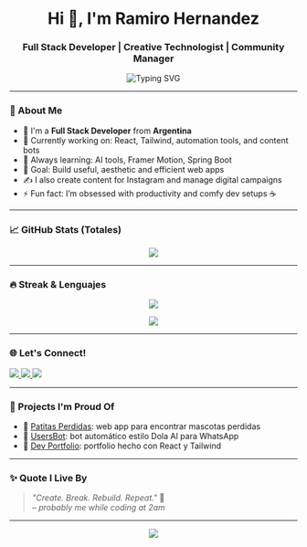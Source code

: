 <h1 align="center">Hi 👋, I'm Ramiro Hernandez</h1>
<h3 align="center">Full Stack Developer | Creative Technologist | Community Manager</h3>

<p align="center">
  <img src="https://readme-typing-svg.herokuapp.com?font=Fira+Code&pause=1000&center=true&width=435&lines=Welcome+to+my+GitHub+profile!;I+build+cool+web+apps.;Let's+connect+and+create+awesome+things!" alt="Typing SVG" />
</p>

---

### 🧠 About Me

- 💼 I'm a **Full Stack Developer** from **Argentina**
- 🔭 Currently working on: React, Tailwind, automation tools, and content bots
- 🌱 Always learning: AI tools, Framer Motion, Spring Boot
- 🎯 Goal: Build useful, aesthetic and efficient web apps
- ✍️ I also create content for Instagram and manage digital campaigns
- ⚡ Fun fact: I’m obsessed with productivity and comfy dev setups ☕

---

### 📈 GitHub Stats (Totales)

<p align="center">
  <img src="https://github-readme-stats.vercel.app/api?username=RamaHernandez03&show_icons=true&theme=tokyonight&count_private=true&hide_border=true" />
</p>

---

### 🔥 Streak & Lenguajes

<p align="center">
  <img src="https://streak-stats.demolab.com?user=RamaHernandez03&theme=tokyonight&hide_border=true" />
</p>

<p align="center">
  <img src="https://github-readme-stats.vercel.app/api/top-langs/?username=RamaHernandez03&layout=compact&theme=tokyonight&hide_border=true" />
</p>

---

### 🌐 Let's Connect!

<p align="left">
  <a href="https://ramiro-hernandez.netlify.app" target="_blank">
    <img src="https://img.shields.io/badge/Website-ramiro--hernandez.netlify.app-blue?style=for-the-badge&logo=google-chrome" />
  </a>
  <a href="mailto:ramiro.tomas.hernandez@gmail.com">
    <img src="https://img.shields.io/badge/Gmail-ramiro.tomas.hernandez03@gmail.com-red?style=for-the-badge&logo=gmail&logoColor=white" />
  </a>
  <a href="https://www.linkedin.com/in/ramahernandez03/" target="_blank">
    <img src="https://img.shields.io/badge/LinkedIn-ramahernandez03-blue?style=for-the-badge&logo=linkedin" />
  </a>
</p>

---

### 🧩 Projects I'm Proud Of

- 🚀 [Patitas Perdidas](https://github.com/RamaHernandez03/patitas-perdidas): web app para encontrar mascotas perdidas
- 🤖 [UsersBot](https://github.com/RamaHernandez03/usersBot): bot automático estilo Dola AI para WhatsApp
- 🧰 [Dev Portfolio](https://github.com/RamaHernandez03/dev-portfolio): portfolio hecho con React y Tailwind

---

### ✨ Quote I Live By

> *"Create. Break. Rebuild. Repeat."* 🚧  
> _– probably me while coding at 2am_

---

<p align="center">
  <img src="https://capsule-render.vercel.app/api?type=waving&color=gradient&height=100&section=footer"/>
</p>
